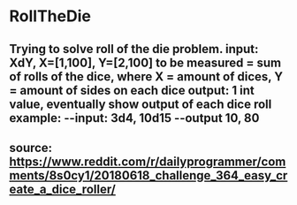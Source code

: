 # RollTheDie
Trying to solve roll of the die problem.
input: XdY, X=[1,100], Y=[2,100]
to be measured = sum of rolls of the dice, where X = amount of dices, Y = amount of sides on each dice
output: 1 int value, eventually show output of each dice roll
example:
--input: 3d4, 10d15
--output 10, 80
---------------
source:
https://www.reddit.com/r/dailyprogrammer/comments/8s0cy1/20180618_challenge_364_easy_create_a_dice_roller/
---------------